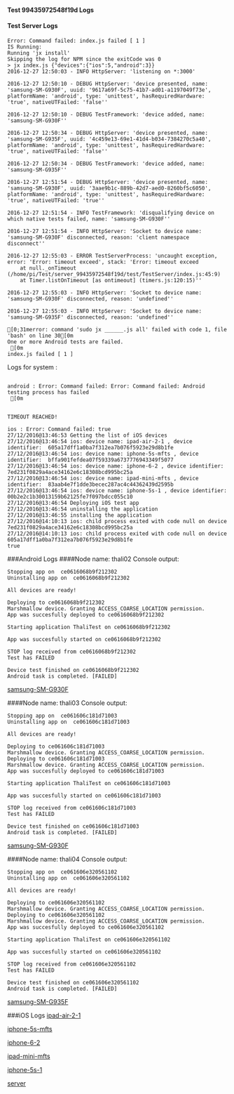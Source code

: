 #### Test 99435972548f19d Logs

#### Test Server Logs
```
Error: Command failed: index.js failed [ 1 ]
IS Running:
Running 'jx install'
Skipping the log for NPM since the exitCode was 0
> jx index.js {"devices":{"ios":5,"android":3}}
2016-12-27 12:50:03 - INFO HttpServer: 'listening on *:3000'

2016-12-27 12:50:10 - DEBUG HttpServer: 'device presented, name: 'samsung-SM-G930F', uuid: '9617a69f-5c75-41b7-ad01-a1197049f73e', platformName: 'android', type: 'unittest', hasRequiredHardware: 'true', nativeUTFailed: 'false''

2016-12-27 12:50:10 - DEBUG TestFramework: 'device added, name: 'samsung-SM-G930F''

2016-12-27 12:50:34 - DEBUG HttpServer: 'device presented, name: 'samsung-SM-G935F', uuid: '4c459e13-69e1-41d4-b034-7384270c5a40', platformName: 'android', type: 'unittest', hasRequiredHardware: 'true', nativeUTFailed: 'false''

2016-12-27 12:50:34 - DEBUG TestFramework: 'device added, name: 'samsung-SM-G935F''

2016-12-27 12:51:54 - DEBUG HttpServer: 'device presented, name: 'samsung-SM-G930F', uuid: '3aae9b1c-889b-42d7-aed0-8260bf5c6050', platformName: 'android', type: 'unittest', hasRequiredHardware: 'true', nativeUTFailed: 'true''

2016-12-27 12:51:54 - INFO TestFramework: 'disqualifying device on which native tests failed, name: 'samsung-SM-G930F''

2016-12-27 12:51:54 - INFO HttpServer: 'Socket to device name: 'samsung-SM-G930F' disconnected, reason: 'client namespace disconnect''

2016-12-27 12:55:03 - ERROR TestServerProcess: 'uncaught exception, error: 'Error: timeout exceed', stack: 'Error: timeout exceed
    at null._onTimeout (/home/pi/Test/server_99435972548f19d/test/TestServer/index.js:45:9)
    at Timer.listOnTimeout [as ontimeout] (timers.js:120:15)''

2016-12-27 12:55:03 - INFO HttpServer: 'Socket to device name: 'samsung-SM-G930F' disconnected, reason: 'undefined''

2016-12-27 12:55:03 - INFO HttpServer: 'Socket to device name: 'samsung-SM-G935F' disconnected, reason: 'undefined''

[0;31merror: command 'sudo jx ______.js all' failed with code 1, file 'bash' on line 30[0m
One or more Android tests are failed.
 [0m
index.js failed [ 1 ]

```


Logs for system : 
```

android : Error: Command failed: Error: Command failed: Android testing process has failed
 [0m


TIMEOUT REACHED!

ios : Error: Command failed: true
27/12/2016@13:46:53 Getting the list of iOS devices 
27/12/2016@13:46:54 ios: device name: ipad-air-2-1 , device identifier:  605a17dff1a0ba7f312ea7b076f5923e29d8b1fe
27/12/2016@13:46:54 ios: device name: iphone-5s-mfts , device identifier:  bffa901fefdea07f59339a6737776943349f5077
27/12/2016@13:46:54 ios: device name: iphone-6-2 , device identifier:  7ed231f0829a4ace34162e6c18308bcd995bc25a
27/12/2016@13:46:54 ios: device name: ipad-mini-mfts , device identifier:  83aab4e7f1dde3becec287ac4c44362439d2595b
27/12/2016@13:46:54 ios: device name: iphone-5s-1 , device identifier:  00b2e2c1b30013159b62125fe7f097bdcc055c10
27/12/2016@13:46:54 Deploying iOS test app 
27/12/2016@13:46:54 uninstalling the application 
27/12/2016@13:46:55 installing the application 
27/12/2016@14:10:13 ios: child process exited with code null on device 7ed231f0829a4ace34162e6c18308bcd995bc25a 
27/12/2016@14:10:13 ios: child process exited with code null on device 605a17dff1a0ba7f312ea7b076f5923e29d8b1fe 
true

```
###Android Logs
####Node name: thali02
Console output:
```
Stopping app on  ce0616068b9f212302
Uninstalling app on  ce0616068b9f212302

All devices are ready!

Deploying to ce0616068b9f212302
Marshmallow device. Granting ACCESS_COARSE_LOCATION permission.
App was succesfully deployed to ce0616068b9f212302

Starting application ThaliTest on ce0616068b9f212302

App was succesfully started on ce0616068b9f212302

STOP log received from ce0616068b9f212302
Test has FAILED

Device test finished on ce0616068b9f212302 
Android task is completed. [FAILED]
```
[samsung-SM-G930F](https://github.com/ThaliTester/TestResults/blob/99435972548f19d_Fix__module_not_found__error_during_build_chapko/thali02_samsung-SM-G930F.md)

####Node name: thali03
Console output:
```
Stopping app on  ce061606c181d71003
Uninstalling app on  ce061606c181d71003

All devices are ready!

Deploying to ce061606c181d71003
Marshmallow device. Granting ACCESS_COARSE_LOCATION permission.
Deploying to ce061606c181d71003
Marshmallow device. Granting ACCESS_COARSE_LOCATION permission.
App was succesfully deployed to ce061606c181d71003

Starting application ThaliTest on ce061606c181d71003

App was succesfully started on ce061606c181d71003

STOP log received from ce061606c181d71003
Test has FAILED

Device test finished on ce061606c181d71003 
Android task is completed. [FAILED]
```
[samsung-SM-G930F](https://github.com/ThaliTester/TestResults/blob/99435972548f19d_Fix__module_not_found__error_during_build_chapko/thali03_samsung-SM-G930F.md)

####Node name: thali04
Console output:
```
Stopping app on  ce061606e320561102
Uninstalling app on  ce061606e320561102

All devices are ready!

Deploying to ce061606e320561102
Marshmallow device. Granting ACCESS_COARSE_LOCATION permission.
Deploying to ce061606e320561102
Marshmallow device. Granting ACCESS_COARSE_LOCATION permission.
App was succesfully deployed to ce061606e320561102

Starting application ThaliTest on ce061606e320561102

App was succesfully started on ce061606e320561102

STOP log received from ce061606e320561102
Test has FAILED

Device test finished on ce061606e320561102 
Android task is completed. [FAILED]
```
[samsung-SM-G935F](https://github.com/ThaliTester/TestResults/blob/99435972548f19d_Fix__module_not_found__error_during_build_chapko/thali04_samsung-SM-G935F.md)


###iOS Logs
[ipad-air-2-1](https://github.com/ThaliTester/TestResults/blob/99435972548f19d_Fix__module_not_found__error_during_build_chapko/iOS_ipad-air-2-1.md)

[iphone-5s-mfts](https://github.com/ThaliTester/TestResults/blob/99435972548f19d_Fix__module_not_found__error_during_build_chapko/iOS_iphone-5s-mfts.md)

[iphone-6-2](https://github.com/ThaliTester/TestResults/blob/99435972548f19d_Fix__module_not_found__error_during_build_chapko/iOS_iphone-6-2.md)

[ipad-mini-mfts](https://github.com/ThaliTester/TestResults/blob/99435972548f19d_Fix__module_not_found__error_during_build_chapko/iOS_ipad-mini-mfts.md)

[iphone-5s-1](https://github.com/ThaliTester/TestResults/blob/99435972548f19d_Fix__module_not_found__error_during_build_chapko/iOS_iphone-5s-1.md)

[server](https://github.com/ThaliTester/TestResults/blob/99435972548f19d_Fix__module_not_found__error_during_build_chapko/iOS_server.md)




